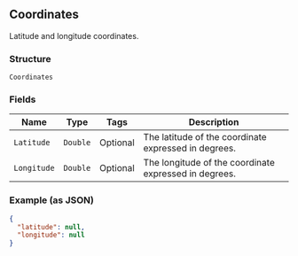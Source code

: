 ## Coordinates

Latitude and longitude coordinates.

### Structure

`Coordinates`

### Fields

| Name | Type | Tags | Description |
|  --- | --- | --- | --- |
| `Latitude` | `Double` | Optional | The latitude of the coordinate expressed in degrees. |
| `Longitude` | `Double` | Optional | The longitude of the coordinate expressed in degrees. |

### Example (as JSON)

```json
{
  "latitude": null,
  "longitude": null
}
```

